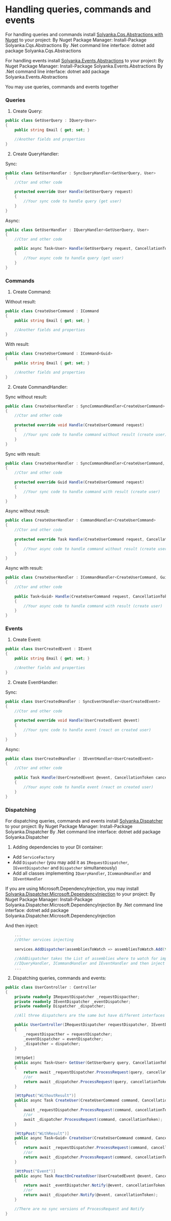 Handling queries, commands and events
===

For handling queries and commands install [Solyanka.Cqs.Abstractions with Nuget](https://www.nuget.org/packages/Solyanka.Cqs.Abstractions) to your project:
By Nuget Package Manager:
    Install-Package Solyanka.Cqs.Abstractions
By .Net command line interface:
    dotnet add package Solyanka.Cqs.Abstractions

For handling events install [Solyanka.Events.Abstractions](https://www.nuget.org/packages/Solyanka.Events.Abstractions) to your project:
By Nuget Package Manager:
    Install-Package Solyanka.Events.Abstractions
By .Net command line interface:
    dotnet add package Solyanka.Events.Abstractions

You may use queries, commands and events together

### Queries

1. Create Query:

```csharp
public class GetUserQuery : IQuery<User>
{
    public string Email { get; set; }

    //Another fields and properties
}
```

2. Create QueryHandler:

Sync:
```csharp
public class GetUserHandler : SyncQueryHandler<GetUserQuery, User>
{
    //Ctor and other code

    protected override User Handle(GetUserQuery request)
    {
        //Your sync code to handle query (get user)
    }
}
```

Async:
```csharp
public class GetUserHandler : IQueryHandler<GetUserQuery, User>
{
    //Ctor and other code

    public async Task<User> Handle(GetUserQuery request, CancellationToken cancellationToken)
    {
        //Your async code to handle query (get user)
    }
}
```

### Commands

1. Create Command:

Without result:
```csharp
public class CreateUserCommand : ICommand
{
    public string Email { get; set; }

    //Another fields and properties
}
```

With result:
```csharp
public class CreateUserCommand : ICommand<Guid>
{
    public string Email { get; set; }

    //Another fields and properties
}
```

2. Create CommandHandler:

Sync without result:
```csharp
public class CreateUserHandler : SyncCommandHandler<CreateUserCommand>
{
    //Ctor and other code
    
    protected override void Handle(CreateUserCommand request)
    {
        //Your sync code to handle command without result (create user)
    }
}
```

Sync with result:
```csharp
public class CreateUserHandler : SyncCommandHandler<CreateUserCommand, Guid>
{
    //Ctor and other code
    
    protected override Guid Handle(CreateUserCommand request)
    {
        //Your sync code to handle command with result (create user)
    }
}
```

Async without result:
```csharp
public class CreateUserHandler : CommandHandler<CreateUserCommand>
{
    //Ctor and other code
    
    protected override Task Handle(CreateUserCommand request, CancellationToken cancellationToken)
    {
        //Your async code to handle command without result (create user)
    }
}
```

Async with result:
```csharp
public class CreateUserHandler : ICommandHandler<CreateUserCommand, Guid>
{
    //Ctor and other code
    
    public Task<Guid> Handle(CreateUserCommand request, CancellationToken cancellationToken)
    {
        //Your async code to handle command with result (create user)
    }
}
```

### Events

1. Create Event:

```csharp
public class UserCreatedEvent : IEvent
{
    public string Email { get; set; }

    //Another fields and properties
}
```

2. Create EventHandler:

Sync:
```csharp
public class UserCreatedHandler : SyncEventHandler<UserCreatedEvent>
{
    //Ctor and other code
    
    protected override void Handle(UserCreatedEvent @event)
    {
        //Your sync code to handle event (react on created user)
    }
}
```

Async:
```csharp
public class UserCreatedHandler : IEventHandler<UserCreatedEvent>
{
    //Ctor and other code
    
    public Task Handle(UserCreatedEvent @event, CancellationToken cancellationToken)
    {
        //Your async code to handle event (react on created user)
    }
}
```

### Dispatching

For dispatching queries, commands and events install [Solyanka.Dispatcher](https://www.nuget.org/packages/Solyanka.Dispatcher) to your project:
By Nuget Package Manager:
    Install-Package Solyanka.Dispatcher
By .Net command line interface:
    dotnet add package Solyanka.Dispatcher

1. Adding dependencies to your DI container:

* Add `ServiceFactory`
* Add `Dispatcher` (you may add it as `IRequestDispatcher`, `IEventDispatcher` and `Dispatcher` simultaneously)
* Add all classes implementing `IQueryHandler`, `ICommandHandler` and `IEventHandler`

If you are using Microsoft.DependencyInjection, you may install [Solyanka.Dispatcher.Microsoft.DependencyInjection](https://www.nuget.org/packages/Solyanka.Dispatcher.Microsoft.DependencyInjection) to your project:
By Nuget Package Manager:
    Install-Package Solyanka.Dispatcher.Microsoft.DependencyInjection
By .Net command line interface:
    dotnet add package Solyanka.Dispatcher.Microsoft.DependencyInjection

And then inject:
```csharp
    ...
    //Other services injecting
    
    services.AddDispatcher(assembliesToWatch => assembliesToWatch.Add(typeof(GetUserQuery).Assembly));
    
    //AddDispatcher takes the List of assemblies where to watch for implementations of
    //IQueryHandler, ICommandHandler and IEventHandler and then inject it to Microsoft.DI
    ...
```

2. Dispatching queries, commands and events:

```csharp
public class UserController : Controller
{
    private readonly IRequestDispatcher _requestDispacther;
    private readonly IEventDispatcher _eventDispatcher;
    private readonly Dispatcher _dispatcher;

    //All three dispatchers are the same but have different interfaces

    public UserController(IRequestDispatcher requestDispatcher, IEventDispatcher eventDispatcher, Dispatcher dispatcher)
    {
        _requestDispacther = requestDispatcher;
        _eventDispatcher = eventDispatcher;
        _dispatcher = dispatcher;
    }
    
    [HttpGet]
    public async Task<User> GetUser(GetUserQuery query, CancellationToken cancellationToken)
    {
        return await _requestDispatcher.ProcessRequest(query, cancellationToken);
        //or
        return await _dispatcher.ProcessRequest(query, cancellationToken);
    }

    [HttpPost("WithoutResult")]
    public async Task CreateUser(CreateUserCommand command, CancellationToken cancellationToken)
    {
        await _requestDispatcher.ProcessRequest(command, cancellationToken);
        //or
        await _dispatcher.ProcessRequest(command, cancellationToken);
    }

    [HttpPost("WithResult")]
    public async Task<Guid> CreateUser(CreateUserCommand command, CancellationToken cancellationToken)
    {
        return await _requestDispatcher.ProcessRequest(command, cancellationToken);
        //or
        return await _dispatcher.ProcessRequest(command, cancellationToken);
    }

    [HttPost("Event")]
    public async Task ReactOnCreatedUser(UserCreatedEvent @event, CancellationToken cancellationToken)
    {
        return await _eventDispatcher.Notify(@event, cancellationToken);
        //or
        return await _dispatcher.Notify(@event, cancellationToken);
    }

    //There are no sync versions of ProcessRequest and Notify 
}
```